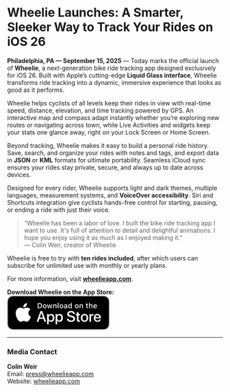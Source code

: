 # Wheelie Launches: A Smarter, Sleeker Way to Track Your Rides on iOS 26  

**Philadelphia, PA — September 15, 2025** — Today marks the official launch of **Wheelie**, a next-generation bike ride tracking app designed exclusively for iOS 26. Built with Apple’s cutting-edge **Liquid Glass interface**, Wheelie transforms ride tracking into a dynamic, immersive experience that looks as good as it performs.  

Wheelie helps cyclists of all levels keep their rides in view with real-time speed, distance, elevation, and time tracking powered by GPS. An interactive map and compass adapt instantly whether you’re exploring new routes or navigating across town, while Live Activities and widgets keep your stats one glance away, right on your Lock Screen or Home Screen.  

Beyond tracking, Wheelie makes it easy to build a personal ride history. Save, search, and organize your rides with notes and tags, and export data in **JSON** or **KML** formats for ultimate portability. Seamless iCloud sync ensures your rides stay private, secure, and always up to date across devices.  

Designed for every rider, Wheelie supports light and dark themes, multiple languages, measurement systems, and **VoiceOver accessibility**. Siri and Shortcuts integration give cyclists hands-free control for starting, pausing, or ending a ride with just their voice.  

> “Wheelie has been a labor of love. I built the bike ride tracking app I want to use. It's full of attention to detail and delightful animations. I hope you enjoy using it as much as I enjoyed making it.”  
> — Colin Weir, creator of Wheelie  

Wheelie is free to try with **ten rides included**, after which users can subscribe for unlimited use with monthly or yearly plans.

For more information, visit **[wheelieapp.com](https://wheelieapp.com)**.  

**Download Wheelie on the App Store:**  
[![Download on the App Store](app-store-badge-black.svg)](https://apps.apple.com/in/app/wheelie-bike-ride-tracking/id6747010503)

---

### Media Contact  
**Colin Weir**  
Email: press@wheelieapp.com  
Website: [wheelieapp.com](https://wheelieapp.com)  